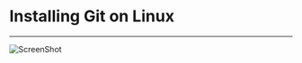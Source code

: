 # Installing Git on Linux
--------------------------

![ScreenShot](https://raw.github.com/dorelljames/LinuxSnippets/master/assets/images/installing-git-on-linux.png)
